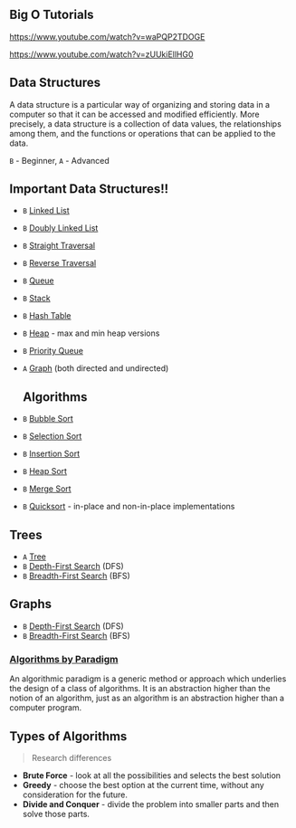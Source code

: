  
## Big O Tutorials

https://www.youtube.com/watch?v=waPQP2TDOGE

https://www.youtube.com/watch?v=zUUkiEllHG0

## Data Structures

A data structure is a particular way of organizing and storing data in a computer so that it can be accessed and modified efficiently. More precisely, a data structure is a collection of data values, the relationships among them, and the functions or operations that can be applied to the data.

`B` - Beginner, `A` - Advanced


## Important Data Structures!!
- `B` [Linked List](https://github.com/trekhleb/javascript-algorithms/blob/master/src/data-structures/linked-list)
- `B` [Doubly Linked List](https://github.com/trekhleb/javascript-algorithms/blob/master/src/data-structures/doubly-linked-list)
-  `B` [Straight Traversal](https://github.com/trekhleb/javascript-algorithms/blob/master/src/algorithms/linked-list/traversal)
-  `B` [Reverse Traversal](https://github.com/trekhleb/javascript-algorithms/blob/master/src/algorithms/linked-list/reverse-traversal)
- `B` [Queue](https://github.com/trekhleb/javascript-algorithms/blob/master/src/data-structures/queue)
- `B` [Stack](https://github.com/trekhleb/javascript-algorithms/blob/master/src/data-structures/stack)
- `B` [Hash Table](https://github.com/trekhleb/javascript-algorithms/blob/master/src/data-structures/hash-table)
- `B` [Heap](https://github.com/trekhleb/javascript-algorithms/blob/master/src/data-structures/heap) - max and min heap versions
- `B` [Priority Queue](https://github.com/trekhleb/javascript-algorithms/blob/master/src/data-structures/priority-queue)
- `A` [Graph](https://github.com/trekhleb/javascript-algorithms/blob/master/src/data-structures/graph) (both directed and undirected)
  
  
  ## Algorithms 
- `B` [Bubble Sort](https://github.com/trekhleb/javascript-algorithms/blob/master/src/algorithms/sorting/bubble-sort)
- `B` [Selection Sort](https://github.com/trekhleb/javascript-algorithms/blob/master/src/algorithms/sorting/selection-sort)
- `B` [Insertion Sort](https://github.com/trekhleb/javascript-algorithms/blob/master/src/algorithms/sorting/insertion-sort)
- `B` [Heap Sort](https://github.com/trekhleb/javascript-algorithms/blob/master/src/algorithms/sorting/heap-sort)
- `B` [Merge Sort](https://github.com/trekhleb/javascript-algorithms/blob/master/src/algorithms/sorting/merge-sort)
- `B` [Quicksort](https://github.com/trekhleb/javascript-algorithms/blob/master/src/algorithms/sorting/quick-sort) - in-place and non-in-place implementations


## Trees

- `A` [Tree](https://github.com/trekhleb/javascript-algorithms/blob/master/src/data-structures/tree)
- `B` [Depth-First Search](https://github.com/trekhleb/javascript-algorithms/blob/master/src/algorithms/tree/depth-first-search) (DFS)
- `B` [Breadth-First Search](https://github.com/trekhleb/javascript-algorithms/blob/master/src/algorithms/tree/breadth-first-search) (BFS)

## **Graphs**
- `B` [Depth-First Search](https://github.com/trekhleb/javascript-algorithms/blob/master/src/algorithms/graph/depth-first-search) (DFS)
- `B` [Breadth-First Search](https://github.com/trekhleb/javascript-algorithms/blob/master/src/algorithms/graph/breadth-first-search) (BFS)

### [Algorithms by Paradigm](https://github.com/trekhleb/javascript-algorithms#algorithms-by-paradigm)

An algorithmic paradigm is a generic method or approach which underlies the design of a class of algorithms. It is an abstraction higher than the notion of an algorithm, just as an algorithm is an abstraction higher than a computer program.

## Types of Algorithms
> Research differences
- **Brute Force** - look at all the possibilities and selects the best solution 
- **Greedy** - choose the best option at the current time, without any consideration for the future.
- **Divide and Conquer** - divide the problem into smaller parts and then solve those parts.




